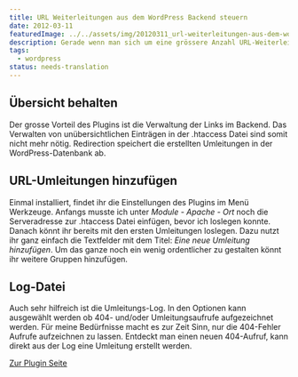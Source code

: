 ```yaml
---
title: URL Weiterleitungen aus dem WordPress Backend steuern
date: 2012-03-11
featuredImage: ../../assets/img/20120311_url-weiterleitungen-aus-dem-wordpress-backend-steuern.jpg
description: Gerade wenn man sich um eine grössere Anzahl URL-Weiterleitungen kümmern muss, ist Übersicht gefragt. [Bei meinem Umzug zu WordPress](https://www.pixelstrol.ch/pixelstrol-ch-ist-von-joomla-zu-wordpress-umgezogen/) musste ich mich um viele dieser Umleitungen kümmern. So habe ich nach einem Plugin gesucht und bin auf [Redirection](http://wordpress.org/plugins/redirection/) gestossen.
tags:
  - wordpress
status: needs-translation
---
```


## Übersicht behalten

Der grosse Vorteil des Plugins ist die Verwaltung der Links im Backend. Das Verwalten von unübersichtlichen Einträgen in der .htaccess Datei sind somit nicht mehr nötig. Redirection speichert die erstellten Umleitungen in der WordPress-Datenbank ab.

## URL-Umleitungen hinzufügen

Einmal installiert, findet ihr die Einstellungen des Plugins im Menü Werkzeuge. Anfangs musste ich unter _Module - Apache - Ort_ noch die Serveradresse zur .htaccess Datei einfügen, bevor ich loslegen konnte. Danach könnt ihr bereits mit den ersten Umleitungen loslegen. Dazu nutzt ihr ganz einfach die Textfelder mit dem Titel: _Eine neue Umleitung hinzufügen_. Um das ganze noch ein wenig ordentlicher zu gestalten könnt ihr weitere Gruppen hinzufügen.

## Log-Datei

Auch sehr hilfreich ist die Umleitungs-Log. In den Optionen kann ausgewählt werden ob 404- und/oder Umleitungsaufrufe aufgezeichnet werden. Für meine Bedürfnisse macht es zur Zeit Sinn, nur die 404-Fehler Aufrufe aufzeichnen zu lassen. Entdeckt man einen neuen 404-Aufruf, kann direkt aus der Log eine Umleitung erstellt werden.

[Zur Plugin Seite](http://wordpress.org/extend/plugins/redirection/)

